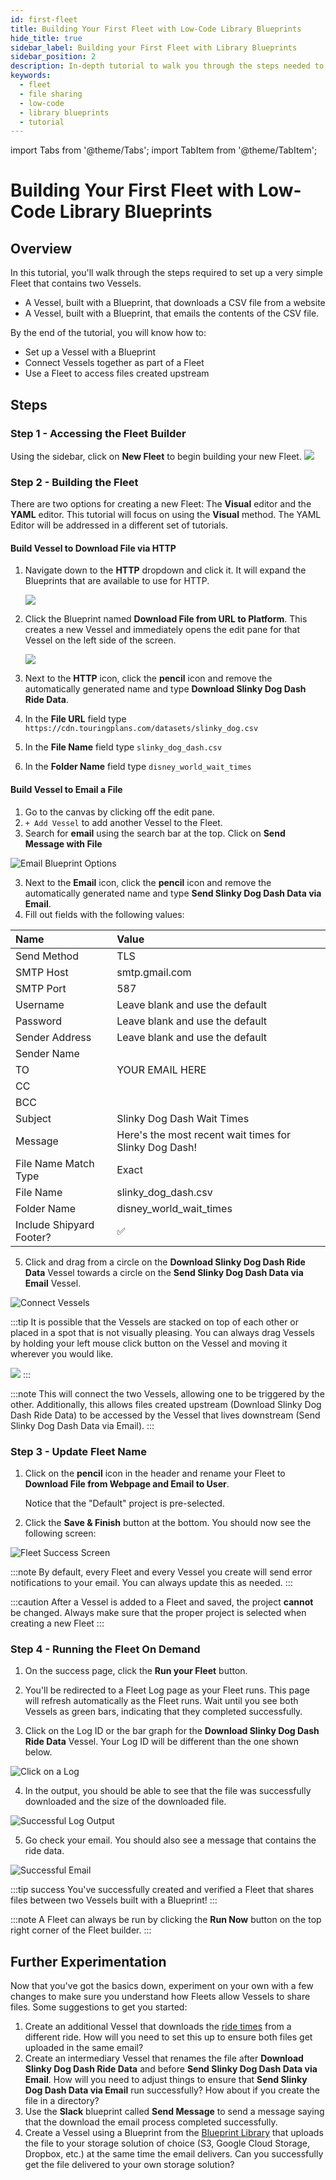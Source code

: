 ```yaml
---
id: first-fleet
title: Building Your First Fleet with Low-Code Library Blueprints
hide_title: true
sidebar_label: Building your First Fleet with Library Blueprints
sidebar_position: 2
description: In-depth tutorial to walk you through the steps needed to build your first Fleet with low-code Library Blueprints.
keywords:
  - fleet
  - file sharing
  - low-code
  - library blueprints
  - tutorial
---
```


import Tabs from '@theme/Tabs';
import TabItem from '@theme/TabItem';

# Building Your First Fleet with Low-Code Library Blueprints

## Overview

In this tutorial, you'll walk through the steps required to set up a very simple Fleet that contains two Vessels.

* A Vessel, built with a Blueprint, that downloads a CSV file from a website
* A Vessel, built with a Blueprint, that emails the contents of the CSV file. 

By the end of the tutorial, you will know how to:

* Set up a Vessel with a Blueprint
* Connect Vessels together as part of a Fleet
* Use a Fleet to access files created upstream

## Steps

### Step 1 - Accessing the Fleet Builder

Using the sidebar, click on **New Fleet** to begin building your new Fleet.
![](../.gitbook/assets/fleet_builder_blank_canvas_2024-06-20.png)

### Step 2 - Building the Fleet

There are two options for creating a new Fleet: The **Visual** editor and the **YAML** editor. This tutorial will focus on using the **Visual** method. The YAML Editor will be addressed in a different set of tutorials.

#### Build Vessel to Download File via HTTP

1. Navigate down to the **HTTP** dropdown and click it. It will expand the Blueprints that are available to use for HTTP. 
   
   ![](../.gitbook/assets/fleet_builder_http_2024-06-20.png)

2. Click the Blueprint named **Download File from URL to Platform**. This creates a new Vessel and immediately opens the edit pane for that Vessel on the left side of the screen.

    ![](../.gitbook/assets/fleet_builder_http_vessel_edit_2024-06-20.png)

3. Next to the **HTTP** icon, click the **pencil** icon and remove the automatically generated name and type **Download Slinky Dog Dash Ride Data**. 
4. In the **File URL** field type `https://cdn.touringplans.com/datasets/slinky_dog.csv`
5. In the **File Name** field type `slinky_dog_dash.csv`
6. In the **Folder Name** field type `disney_world_wait_times`

#### Build Vessel to Email a File

1.  Go to the canvas by clicking off the edit pane.
2. `+ Add Vessel` to add another Vessel to the Fleet.
3.  Search for **email** using the search bar at the top. Click on **Send Message with File**

![Email Blueprint Options](../.gitbook/assets/shipyard_2022_01_11_17_35_14.png)

3. Next to the **Email** icon, click the **pencil** icon and remove the automatically generated name and type **Send Slinky Dog Dash Data via Email**.
4. Fill out fields with the following values:

| Name | Value |
|:---|:---|
| Send Method | TLS |
| SMTP Host | smtp.gmail.com|
| SMTP Port |587 |
| Username | Leave blank and use the default |
| Password | Leave blank and use the default |
| Sender Address | Leave blank and use the default |
| Sender Name | |
| TO | YOUR EMAIL HERE |
| CC | |
| BCC | |
| Subject | Slinky Dog Dash Wait Times |
| Message | Here's the most recent wait times for Slinky Dog Dash! |
| File Name Match Type | Exact|
| File Name | slinky_dog_dash.csv |
| Folder Name | disney_world_wait_times |
| Include Shipyard Footer? | ✅|

5. Click and drag from a circle on the **Download Slinky Dog Dash Ride Data** Vessel towards a circle on the **Send Slinky Dog Dash Data via Email** Vessel. 

![Connect Vessels](../gitbook/assets/../../.gitbook/assets/connecting_vessels.gif)

:::tip
It is possible that the Vessels are stacked on top of each other or placed in a spot that is not visually pleasing. You can always drag Vessels by holding your left mouse click button on the Vessel and moving it wherever you would like.

![](../.gitbook/assets/moving_vessels_around.gif)
:::


:::note
This will connect the two Vessels, allowing one to be triggered by the other. Additionally, this allows files created upstream (Download Slinky Dog Dash Ride Data) to be accessed by the Vessel that lives downstream (Send Slinky Dog Dash Data via Email).
:::



### Step 3 - Update Fleet Name

1. Click on the **pencil** icon in the header and rename your Fleet to **Download File from Webpage and Email to User**. 
   
   Notice that the "Default" project is pre-selected. 
2. Click the **Save & Finish** button at the bottom. You should now see the following screen:

![Fleet Success Screen](../.gitbook/assets/shipyard_2023_01_10_09_36_38.png)

:::note
By default, every Fleet and every Vessel you create will send error notifications to your email. You can always update this as needed.
:::

:::caution
After a Vessel is added to a Fleet and saved, the project **cannot** be changed. Always make sure that the proper project is selected when creating a new Fleet
:::


### Step 4 - Running the Fleet On Demand

1. On the success page, click the **Run your Fleet** button.

2. You'll be redirected to a Fleet Log page as your Fleet runs. This page will refresh automatically as the Fleet runs. Wait until you see both Vessels as green bars, indicating that they completed successfully.

3. Click on the Log ID or the bar graph for the **Download Slinky Dog Dash Ride Data** Vessel. Your Log ID will be different than the one shown below.

![Click on a Log](../.gitbook/assets/shipyard_2023_01_10_09_38_39.png)

4. In the output, you should be able to see that the file was successfully downloaded and the size of the downloaded file. 

![Successful Log Output](../.gitbook/assets/shipyard_2023_01_10_09_39_49.png)

5. Go check your email. You should also see a message that contains the ride data.

![Successful Email](../.gitbook/assets/shipyard_2022_05_04_16_30_10.png)

:::tip success
You've successfully created and verified a Fleet that shares files between two Vessels built with a Blueprint!
:::

:::note
A Fleet can always be run by clicking the **Run Now** button on the top right corner of the Fleet builder. 
:::



## Further Experimentation

Now that you've got the basics down, experiment on your own with a few changes to make sure you understand how Fleets allow Vessels to share files. Some suggestions to get you started:

1. Create an additional Vessel that downloads the [ride times](https://touringplans.com/walt-disney-world/crowd-calendar#DataSets) from a different ride. How will you need to set this up to ensure both files get uploaded in the same email?
2. Create an intermediary Vessel that renames the file after **Download Slinky Dog Dash Ride Data** and before **Send Slinky Dog Dash Data via Email**. How will you need to adjust things to ensure that **Send Slinky Dog Dash Data via Email** run successfully? How about if you create the file in a directory? 
3. Use the **Slack** blueprint called **Send Message** to send a message saying that the download the email process completed successfully.
4. Create a Vessel using a Blueprint from the [Blueprint Library](../reference/blueprints/blueprint-library/blueprint-library-overview.md) that uploads the file to your storage solution of choice \(S3, Google Cloud Storage, Dropbox, etc.\) at the same time the email delivers. Can you successfully get the file delivered to your own storage solution?
